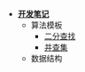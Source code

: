 * [**开发笔记**](/README)
  * 算法模板
    * [二分查找](/notes/template/BinarySearch/README)
    * [并查集](/notes/template/UnionFind/README)
  * 数据结构

